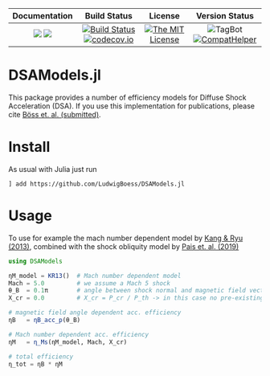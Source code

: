 | **Documentation**                                                 | **Build Status**                                                                                | **License**                                                                                | **Version Status** |
|:-----------------------------------------------------------------:|:-----------------------------------------------------------------------------------------------:| :-----------------------------------------------------------------------------------------------:|:-----------:|
[![](https://img.shields.io/badge/docs-stable-blue.svg)](https://LudwigBoess.github.io/DSAModels.jl/stable) [![](https://img.shields.io/badge/docs-dev-blue.svg)](https://LudwigBoess.github.io/DSAModels.jl/dev) | [![Build Status](https://github.com/LudwigBoess/DSAModels.jl/actions/workflows/jlpkgbutler-ci-master-workflow.yml/badge.svg)](https://github.com/LudwigBoess/DSAModels.jl/actions/workflows/jlpkgbutler-ci-master-workflow.yml) [![codecov.io](https://codecov.io/gh/LudwigBoess/DSAModels.jl/coverage.svg?branch=main)](https://codecov.io/gh/LudwigBoess/DSAModels.jl?branch=main) | [![The MIT License](https://img.shields.io/badge/license-MIT-orange.svg)](LICENSE.md) | ![TagBot](https://github.com/LudwigBoess/DSAModels.jl/workflows/TagBot/badge.svg) [![CompatHelper](https://github.com/LudwigBoess/DSAModels.jl/actions/workflows/jlpkgbutler-compathelper-workflow.yml/badge.svg)](https://github.com/LudwigBoess/DSAModels.jl/actions/workflows/jlpkgbutler-compathelper-workflow.yml) |

# DSAModels.jl

This package provides a number of efficiency models for Diffuse Shock Acceleration (DSA). If you use this implementation for publications, please cite [Böss et. al. (submitted)](https://ui.adsabs.harvard.edu/abs/2022arXiv220705087B/abstract).

# Install

As usual with Julia just run

```
] add https://github.com/LudwigBoess/DSAModels.jl
```

# Usage

To use for example the mach number dependent model by [Kang & Ryu (2013)](https://arxiv.org/pdf/1212.3246.pdf), combined with the shock obliquity model by [Pais et. al. (2019)](http://arxiv.org/abs/1907.04300)

```julia
using DSAModels

ηM_model = KR13()  # Mach number dependent model
Mach = 5.0         # we assume a Mach 5 shock
θ_B  = 0.1π        # angle between shock normal and magnetic field vector
X_cr = 0.0         # X_cr = P_cr / P_th -> in this case no pre-existing CRs

# magnetic field angle dependent acc. efficiency
ηB   = ηB_acc_p(θ_B)  

# Mach number dependent acc. efficiency
ηM   = η_Ms(ηM_model, Mach, X_cr)

# total efficiency
η_tot = ηB * ηM
```
